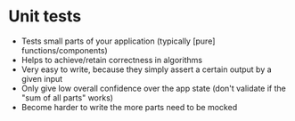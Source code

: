 # Unit tests

<v-clicks>

* Tests small parts of your application (typically [pure] functions/components)
* Helps to achieve/retain correctness in algorithms
* Very easy to write, because they simply assert a certain output by a given input
* Only give low overall confidence over the app state (don't validate if the "sum of all parts" works)
* Become harder to write the more parts need to be mocked

</v-clicks>

<!--
Show example in redux-hands-on repo.
-->
